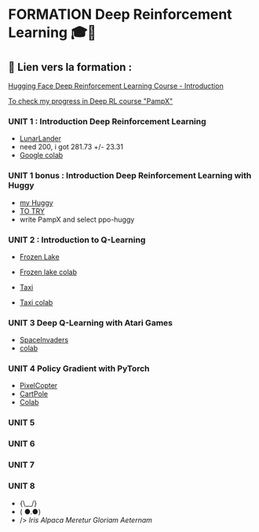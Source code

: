 # **FORMATION Deep Reinforcement Learning** 🎓🤖

## 🔗 **Lien vers la formation :**  
[Hugging Face Deep Reinforcement Learning Course - Introduction](https://huggingface.co/learn/deep-rl-course/unit0/introduction)

[To check my progress in Deep RL course "PampX"](https://huggingface.co/spaces/ThomasSimonini/Check-my-progress-Deep-RL-Course)

### UNIT 1 : Introduction Deep Reinforcement Learning
- [LunarLander](https://huggingface.co/PampX/ppo-LunarLander-v2)
- need 200, i got 281.73 +/- 23.31
- [Google colab](https://colab.research.google.com/drive/1HIooycQSp-LAN_Mgrv4sPADKsr5Aky5K?usp=sharing)

### UNIT 1 bonus : Introduction Deep Reinforcement Learning with Huggy

- [my Huggy](https://huggingface.co/PampX/ppo-Huggy)
- [TO TRY](https://huggingface.co/spaces/ThomasSimonini/Huggy)
- write PampX and select ppo-huggy

### UNIT 2 : Introduction to Q-Learning

- [Frozen Lake](https://huggingface.co/PampX/q-FrozenLake-v1-4x4-noSlippery)
- [Frozen lake colab](https://colab.research.google.com/drive/1Mm6fCwibgkXj4EYrCN7OYdUg3FSUAS1z)

- [Taxi](https://huggingface.co/PampX/q-Taxi-v3)
- [Taxi colab](https://colab.research.google.com/drive/1He7sf4R7pPXftN106gPu0sOrwpnVZA7F?usp=sharing)

### UNIT 3 Deep Q-Learning with Atari Games

- [SpaceInvaders](https://huggingface.co/PampX/dqn-SpaceInvadersNoFrameskip-v4)
- [colab](https://colab.research.google.com/drive/1P4y7_zkF3z9gXMXbgeVuMUPhMBU71nPc?usp=sharing)

### UNIT 4  Policy Gradient with PyTorch

- [PixelCopter](https://huggingface.co/PampX/pixelCopter)
- [CartPole](https://huggingface.co/PampX/CartPole)
- [Colab](https://colab.research.google.com/drive/1qZlV_Jnwmpjr_-eBRK1e8Ga3aucYhEHt?usp=sharing)

### UNIT 5

### UNIT 6

### UNIT 7

### UNIT 8

-  {\\__/}
-  ( ●.●)
-  /> *Iris Alpaca Meretur Gloriam Aeternam* 

